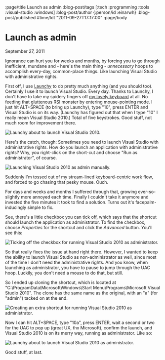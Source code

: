 :page/title Launch as admin
:blog-post/tags [:tech :programming :tools :visual-studio :windows]
:blog-post/author {:person/id :einarwh}
:blog-post/published #time/ldt "2011-09-27T17:17:00"
:page/body

# Launch as admin

<p class="blog-post-date">September 27, 2011</p>

Ignorance can hurt you for weeks and months, by forcing you to go through inefficient, mundane and - here's the main thing - _unnecessary_ hoops to accomplish every-day, common-place things. Like launching Visual Studio with administrative rights.

First off, I use [Launchy](http://www.launchy.net/) to do pretty much anything (and you should too). Certainly I use it to launch Visual Studio. Every day. Thanks to Launchy, I don't have to take my spidery fingers off [my lovely keyboard](http://www.daskeyboard.com/) at all. No feeding that gluttenous RSI monster by entering mouse-pointing mode. I just hit ALT+SPACE (to bring up Launchy), type "10", press ENTER and Visual Studio is on its way. (Launchy has figured out that when I type "10" I really mean Visual Studio 2010.) Total of five keystrokes. Good stuff, not much room for improvement there.

![Launchy about to launch Visual Studio 2010.](/images/launchy-10.png)

Here's the catch, though: Sometimes you need to launch Visual Studio with administrative rights. How do you launch an application with administrative rights? Why, you right-click on the short-cut and choose "Run as administrator", of course.

![Launching Visual Studio 2010 as admin manually.](/images/launch-as-admin-manual.png)

Suddenly I'm tossed out of my stream-lined keyboard-centric work flow, and forced to go chasing that pesky mouse. Ouch.

For days and weeks and months I suffered through that, growing ever-so-slightly more annoyed each time. Finally I couldn't take it anymore and invested the five minutes it took to find a solution. Turns out it's facepalm-inducingly simple to fix.

See, there's a little checkbox you can tick off, which says that the shortcut should launch the application as administrator. To find the checkbox, choose _Properties_ for the shortcut and click the _Advanced_ button. You'll see this:

![Ticking off the checkbox for running Visual Studio 2010 as administrator.](/images/visual-studio-run-as-admin.png)

So that really fixes the issue at hand right there. However, I wanted to keep the ability to launch Visual Studio as non-administrator as well, since most of the time I don't need the administrative rights. And you know, when launching as administrator, you have to pause to jump through the UAC hoop. Luckily, you don't need a mouse to do that, but still.

So I ended up cloning the shortcut, which is located at "C:\ProgramData\Microsoft\Windows\Start Menu\Programs\Microsoft Visual Studio 2010". The clone has the same name as the original, with an "a" (for "admin") tacked on at the end.

![Creating an extra shortcut for running Visual Studio 2010 as administrator.](/images/visual-studio-extra-shortcut.png)

Now I can hit ALT+SPACE, type "10a", press ENTER, wait a second or two for the UAC to pop up (great UX, thx Microsoft), confirm the launch, and Visual Studio 2010 is on its merry way, running as administrator. Like so:

![Launchy about to launch Visual Studio 2010 as administrator.](/images/launchy-10a.png)

Good stuff, at last.